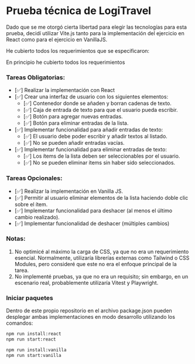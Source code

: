 
# Prueba técnica de LogiTravel

Dado que se me otorgó cierta libertad para elegir las tecnologías para esta prueba, decidí utilizar Vite.js tanto para la implementación del ejercicio en React como para el ejercicio en VanillaJS.

He cubierto todos los requerimientos que se especificaron:

En principio he cubierto todos los requerimientos
### Tareas Obligatorias:
- [✅] Realizar la implementación con React
- [✅] Crear una interfaz de usuario con los siguientes elementos:
  - [✅] Contenedor donde se añaden y borran cadenas de texto.
  - [✅] Caja de entrada de texto para que el usuario pueda escribir.
  - [✅] Botón para agregar nuevas entradas.
  - [✅] Botón para eliminar entradas de la lista.
- [✅] Implementar funcionalidad para añadir entradas de texto:
  - [✅] El usuario debe poder escribir y añadir textos al listado.
  - [✅] No se pueden añadir entradas vacías.
- [✅] Implementar funcionalidad para eliminar entradas de texto:
  - [✅] Los ítems de la lista deben ser seleccionables por el usuario.
  - [✅] No se pueden eliminar ítems sin haber sido seleccionados.

### Tareas Opcionales:
- [✅] Realizar la implementación en Vanilla JS.
- [✅] Permitir al usuario eliminar elementos de la lista haciendo doble clic sobre el ítem.
- [✅] Implementar funcionalidad para deshacer (al menos el último cambio realizado).
- [✅] Implementar funcionalidad de deshacer (múltiples cambios)

### Notas:
1. No optimicé al máximo la carga de CSS, ya que no era un requerimiento esencial. Normalmente, utilizaría librerías externas como Tailwind o CSS Modules, pero consideré que este no era el enfoque principal de la tarea.
2. No implementé pruebas, ya que no era un requisito; sin embargo, en un escenario real, probablemente utilizaría Vitest y Playwright.

### Iniciar paquetes

Dentro de este propio repositorio en el archivo package.json pueden desplegar ambas implementaciones en modo desarrollo utilizando los comandos:

```sh
npm run install:react
npm run start:react
```
```sh
npm run install:vanilla
npm run start:vanilla
```